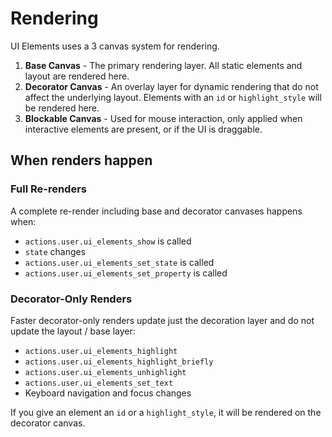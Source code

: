 # Rendering

UI Elements uses a 3 canvas system for rendering.

1. **Base Canvas** - The primary rendering layer. All static elements and layout are rendered here.
2. **Decorator Canvas** - An overlay layer for dynamic rendering that do not affect the underlying layout. Elements with an `id` or `highlight_style` will be rendered here.
3. **Blockable Canvas** - Used for mouse interaction, only applied when interactive elements are present, or if the UI is draggable.

## When renders happen

### Full Re-renders
A complete re-render including base and decorator canvases happens when:
- `actions.user.ui_elements_show` is called
- `state` changes
- `actions.user.ui_elements_set_state` is called
- `actions.user.ui_elements_set_property` is called

### Decorator-Only Renders
Faster decorator-only renders update just the decoration layer and do not update the layout / base layer:

- `actions.user.ui_elements_highlight`
- `actions.user.ui_elements_highlight_briefly`
- `actions.user.ui_elements_unhighlight`
- `actions.user.ui_elements_set_text`
- Keyboard navigation and focus changes

If you give an element an `id` or a `highlight_style`, it will be rendered on the decorator canvas.

